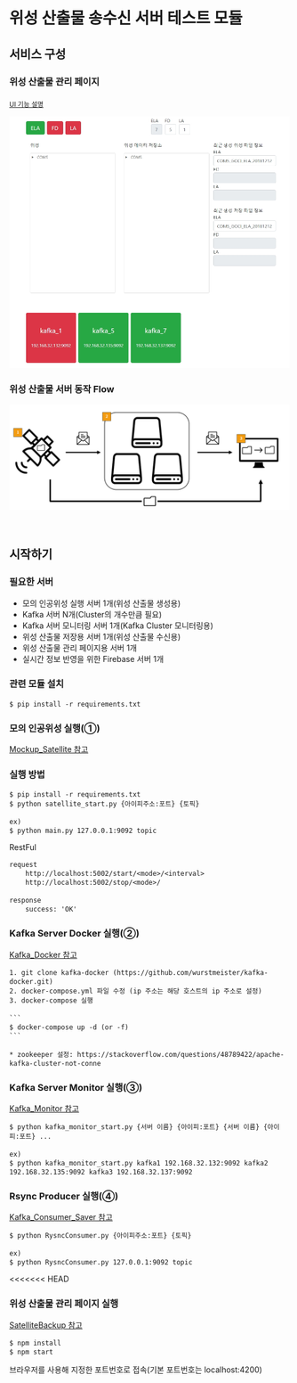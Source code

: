 # 위성 산출물 송수신 서버 테스트 모듈

## 서비스 구성

### 위성 산출물 관리 페이지 

<sub>[UI 기능 설명](./SatelliteBackup)</sub>

![Satellite-Output-Process-TesterUI 구조](./img/Satellite-Output-Process-Tester_FrontEndUI_original.jpg)

### 위성 산출물 서버 동작 Flow

![Satellite-Output-Process-Tester 구조](./img/Satellite-Output-Process-Tester-image.PNG)

<br>

## 시작하기

### 필요한 서버

- 모의 인공위성 실행 서버 1개(위성 산출물 생성용)
- Kafka 서버 N개(Cluster의 개수만큼 필요)
- Kafka 서버 모니터링 서버 1개(Kafka Cluster 모니터링용)
- 위성 산출물 저장용 서버 1개(위성 산출물 수신용)
- 위성 산출물 관리 페이지용 서버 1개
- 실시간 정보 반영을 위한 Firebase 서버 1개

### 관련 모듈 설치

    $ pip install -r requirements.txt

### 모의 인공위성 실행(①)
    
[Mockup_Satellite 참고](Mockup_Satellite)
    

### 실행 방법

    $ pip install -r requirements.txt
    $ python satellite_start.py {아이피주소:포트} {토픽}
    
    ex)
    $ python main.py 127.0.0.1:9092 topic
    
    
RestFul

    request
        http://localhost:5002/start/<mode>/<interval>
        http://localhost:5002/stop/<mode>/
       
    response
        success: 'OK'
    
### Kafka Server Docker 실행(②)

[Kafka_Docker 참고](./Kafka_Docker)
    
    1. git clone kafka-docker (https://github.com/wurstmeister/kafka-docker.git)
    2. docker-compose.yml 파일 수정 (ip 주소는 해당 호스트의 ip 주소로 설정)
    3. docker-compose 실행
    
    ```
    $ docker-compose up -d (or -f)
    ```
    
    * zookeeper 설정: https://stackoverflow.com/questions/48789422/apache-kafka-cluster-not-conne

### Kafka Server Monitor 실행(③)

[Kafka_Monitor 참고](./Kafka_Monitor)

    $ python kafka_monitor_start.py {서버 이름} {아이피:포트} {서버 이름} {아이피:포트} ...
    
    ex)
    $ python kafka_monitor_start.py kafka1 192.168.32.132:9092 kafka2 192.168.32.135:9092 kafka3 192.168.32.137:9092

### Rsync Producer 실행(④)

[Kafka_Consumer_Saver 참고](Kafka_Consumer_Saver)

    $ python RysncConsumer.py {아이피주소:포트} {토픽}

    ex)
    $ python RysncConsumer.py 127.0.0.1:9092 topic

<<<<<<< HEAD
### 위성 산출물 관리 페이지 실행

[SatelliteBackup 참고](SatelliteBackup)

    $ npm install
    $ npm start

브라우저를 사용해 지정한 포트번호로 접속(기본 포트번호는 localhost:4200)
